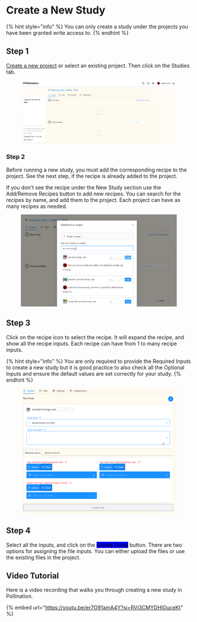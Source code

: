 # Create a New Study

{% hint style="info" %}
You can only create a study under the projects you have been granted write access to.
{% endhint %}

## Step 1

[Create a new project](create-a-new-project.md) or select an existing project. Then click on the Studies tab.

<figure><img src="../../.gitbook/assets/image (7) (1).png" alt=""><figcaption></figcaption></figure>

### Step 2

Before running a new study, you must add the corresponding recipe to the project. See the next step, if the recipe is already added to the project.

If you don't see the recipe under the New Study section use the Add/Remove Recipes button to add new recipes. You can search for the recipes by name, and add them to the project. Each project can have as many recipes as needed.

<figure><img src="../../.gitbook/assets/image (8) (1).png" alt=""><figcaption></figcaption></figure>

## Step 3

Click on the recipe icon to select the recipe. It will expand the recipe, and show all the recipe inputs. Each recipe can have from 1 to many recipe inputs.&#x20;

{% hint style="info" %}
You are only required to provide the Required Inputs to create a new study but it is good practice to also check all the Optional Inputs and ensure the default values are set correctly for your study.
{% endhint %}

<figure><img src="../../.gitbook/assets/image (9) (1).png" alt=""><figcaption></figcaption></figure>

## Step 4

Select all the inputs, and click on the <mark style="background-color:blue;">Create Study</mark> button. There are two options for assigning the file inputs. You can either upload the files or use the existing files in the project.

## Video Tutorial

Here is a video recording that walks you through creating a new study in Pollination.

{% embed url="https://youtu.be/er7O91amA4Y?si=RVi3CMYDHlOuceKt" %}
